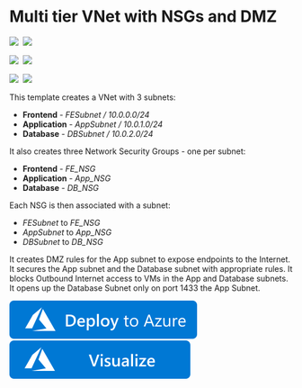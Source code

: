 # Multi tier VNet with NSGs and DMZ

<IMG SRC="https://azurequickstartsservice.blob.core.windows.net/badges/201-nsg-dmz-in-vnet/PublicLastTestDate.svg" />&nbsp;
<IMG SRC="https://azurequickstartsservice.blob.core.windows.net/badges/201-nsg-dmz-in-vnet/PublicDeployment.svg" />&nbsp;

<IMG SRC="https://azurequickstartsservice.blob.core.windows.net/badges/201-nsg-dmz-in-vnet/FairfaxLastTestDate.svg" />&nbsp;
<IMG SRC="https://azurequickstartsservice.blob.core.windows.net/badges/201-nsg-dmz-in-vnet/FairfaxDeployment.svg" />&nbsp;

<IMG SRC="https://azurequickstartsservice.blob.core.windows.net/badges/201-nsg-dmz-in-vnet/BestPracticeResult.svg" />&nbsp;
<IMG SRC="https://azurequickstartsservice.blob.core.windows.net/badges/201-nsg-dmz-in-vnet/CredScanResult.svg" />&nbsp;

This template creates a VNet with 3 subnets:

* **Frontend** - _FESubnet / 10.0.0.0/24_
* **Application** - _AppSubnet / 10.0.1.0/24_
* **Database** - _DBSubnet / 10.0.2.0/24_

It also creates three Network Security Groups - one per subnet:

* **Frontend** - _FE_NSG_
* **Application** - _App_NSG_
* **Database** - _DB_NSG_

Each NSG is then associated with a subnet:

* _FESubnet_ to _FE_NSG_
* _AppSubnet_ to _App_NSG_
* _DBSubnet_ to _DB_NSG_

It creates DMZ rules for the App subnet to expose endpoints to the Internet. It secures the App subnet and the Database subnet with appropriate rules. It blocks Outbound Internet access to VMs in the App and Database subnets. It opens up the Database Subnet only on port 1433 the App Subnet.

<a href="https://portal.azure.com/#create/Microsoft.Template/uri/https%3A%2F%2Fraw.githubusercontent.com%2FAzure%2Fazure-quickstart-templates%2Fmaster%2F201-nsg-dmz-in-vnet%2Fazuredeploy.json" target="_blank">
    <img src="https://raw.githubusercontent.com/Azure/azure-quickstart-templates/master/1-CONTRIBUTION-GUIDE/images/deploytoazure.svg?sanitize=true"/>
</a>
<a href="http://armviz.io/#/?load=https%3A%2F%2Fraw.githubusercontent.com%2FAzure%2Fazure-quickstart-templates%2Fmaster%2F201-nsg-dmz-in-vnet%2Fazuredeploy.json" target="_blank">
    <img src="https://raw.githubusercontent.com/Azure/azure-quickstart-templates/master/1-CONTRIBUTION-GUIDE/images/visualizebutton.svg?sanitize=true"/>
</a>

